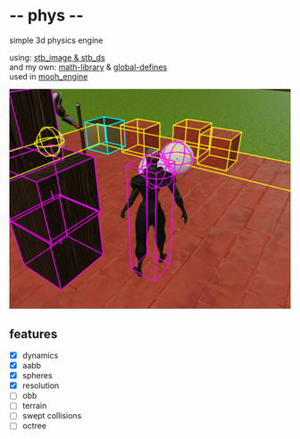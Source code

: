 # -- phys --
simple 3d physics engine

using:      [stb_image & stb_ds](https://github.com/nothings/stb)<br>
and my own: [math-library](https://github.com/phil-stein/math) & [global-defines](https://github.com/phil-stein/global) <br>
used in [mooh_engine](https://github.com/phil-stein/mooh_engine) <br>

<img src="https://github.com/phil-stein/phys/blob/main/screenshot_phys_01.png" alt="logo" width="1000">

## features
  - [x] dynamics
  - [x] aabb
  - [x] spheres
  - [x] resolution
  - [ ] obb
  - [ ] terrain
  - [ ] swept collisions
  - [ ] octree

